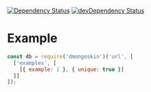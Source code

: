 [![Dependency Status](https://david-dm.org/dnode/dmongoskin.svg)](https://david-dm.org/dnode/dmongoskin)
[![devDependency Status](https://david-dm.org/dnode/dmongoskin/dev-status.svg)](https://david-dm.org/dnode/dmongoskin#info=devDependencies)

# Example
```javascript
const db = require('dmongoskin')('url', [
  ['examples', [
    [{ example: 1 }, { unique: true }]
  ]]
]);
```

